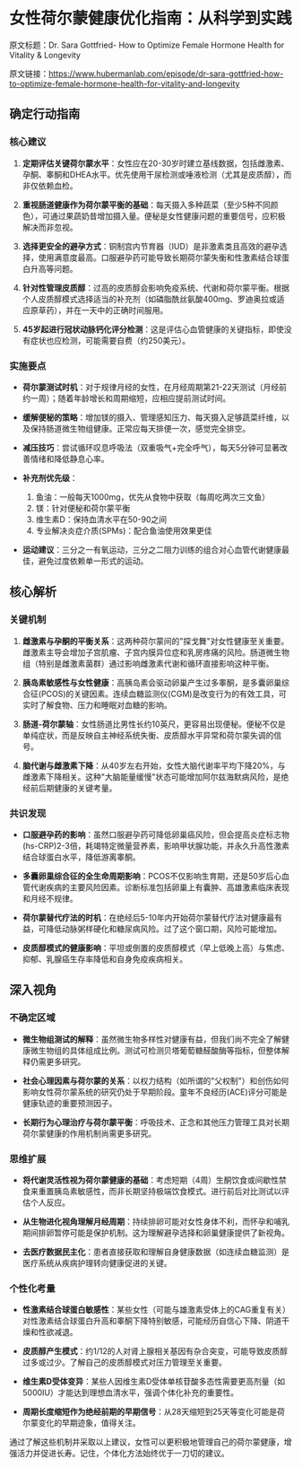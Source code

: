 # 女性荷尔蒙健康优化指南：从科学到实践

原文标题：Dr. Sara Gottfried- How to Optimize Female Hormone Health for Vitality & Longevity

原文链接：https://www.hubermanlab.com/episode/dr-sara-gottfried-how-to-optimize-female-hormone-health-for-vitality-and-longevity

<YouTube videoId="GVRDGQhoEYQ" />

## 确定行动指南

### 核心建议
1. **定期评估关键荷尔蒙水平**：女性应在20-30岁时建立基线数据，包括雌激素、孕酮、睾酮和DHEA水平。优先使用干尿检测或唾液检测（尤其是皮质醇），而非仅依赖血检。
   
2. **重视肠道健康作为荷尔蒙平衡的基础**：每天摄入多种蔬菜（至少5种不同颜色），可通过果蔬奶昔增加摄入量。便秘是女性健康问题的重要信号，应积极解决而非忽视。

3. **选择更安全的避孕方式**：铜制宫内节育器（IUD）是非激素类且高效的避孕选择，使用满意度最高。口服避孕药可能导致长期荷尔蒙失衡和性激素结合球蛋白升高等问题。

4. **针对性管理皮质醇**：过高的皮质醇会影响免疫系统、代谢和荷尔蒙平衡。根据个人皮质醇模式选择适当的补充剂（如磷脂酰丝氨酸400mg、罗迪奥拉或适应原草药），并在一天中的正确时间服用。

5. **45岁起进行冠状动脉钙化评分检测**：这是评估心血管健康的关键指标，即使没有症状也应检测，可能需要自费（约250美元）。

### 实施要点
- **荷尔蒙测试时机**：对于规律月经的女性，在月经周期第21-22天测试（月经前约一周）；随着年龄增长和周期缩短，应相应提前测试时间。

- **缓解便秘的策略**：增加镁的摄入、管理感知压力、每天摄入足够蔬菜纤维，以及保持肠道微生物组健康。正常应每天排便一次，感觉完全排空。

- **减压技巧**：尝试循环叹息呼吸法（双重吸气+完全呼气），每天5分钟可显著改善情绪和降低静息心率。

- **补充剂优先级**：
  1. 鱼油：一般每天1000mg，优先从食物中获取（每周吃两次三文鱼）
  2. 镁：针对便秘和荷尔蒙平衡
  3. 维生素D：保持血清水平在50-90之间
  4. 专业解决炎症介质(SPMs)：配合鱼油使用效果更佳

- **运动建议**：三分之一有氧运动，三分之二阻力训练的组合对心血管代谢健康最佳，避免过度依赖单一形式的运动。

## 核心解析

### 关键机制
1. **雌激素与孕酮的平衡关系**：这两种荷尔蒙间的"探戈舞"对女性健康至关重要。雌激素主导会增加子宫肌瘤、子宫内膜异位症和乳房疼痛的风险。肠道微生物组（特别是雌激素菌群）通过影响雌激素代谢和循环直接影响这种平衡。

2. **胰岛素敏感性与女性健康**：高胰岛素会驱动卵巢产生过多睾酮，是多囊卵巢综合征(PCOS)的关键因素。连续血糖监测仪(CGM)是改变行为的有效工具，可实时了解食物、压力和睡眠对血糖的影响。

3. **肠道-荷尔蒙轴**：女性肠道比男性长约10英尺，更容易出现便秘。便秘不仅是单纯症状，而是反映自主神经系统失衡、皮质醇水平异常和荷尔蒙失调的信号。

4. **脑代谢与雌激素下降**：从40岁左右开始，女性大脑代谢率平均下降20%，与雌激素下降相关。这种"大脑能量缓慢"状态可能增加阿尔兹海默病风险，是绝经前后期健康的关键考量。

### 共识发现
- **口服避孕药的影响**：虽然口服避孕药可降低卵巢癌风险，但会提高炎症标志物(hs-CRP)2-3倍，耗竭特定微量营养素，影响甲状腺功能，并永久升高性激素结合球蛋白水平，降低游离睾酮。

- **多囊卵巢综合征的全生命周期影响**：PCOS不仅影响生育期，还是50岁后心血管代谢疾病的主要风险因素。诊断标准包括卵巢上有囊肿、高雄激素临床表现和月经不规律。

- **荷尔蒙替代疗法的时机**：在绝经后5-10年内开始荷尔蒙替代疗法对健康最有益，可降低动脉粥样硬化和糖尿病风险。过了这个窗口期，风险可能增加。

- **皮质醇模式的健康影响**：平坦或倒置的皮质醇模式（早上低晚上高）与焦虑、抑郁、乳腺癌生存率降低和自身免疫疾病相关。

## 深入视角

### 不确定区域
- **微生物组测试的解释**：虽然微生物多样性对健康有益，但我们尚不完全了解健康微生物组的具体组成比例。测试可检测贝塔葡萄糖醛酸酶等指标，但整体解释仍需更多研究。

- **社会心理因素与荷尔蒙的关系**：以权力结构（如所谓的"父权制"）和创伤如何影响女性荷尔蒙系统的研究仍处于早期阶段。童年不良经历(ACE)评分可能是健康轨迹的重要预测因子。

- **长期行为心理治疗与荷尔蒙平衡**：呼吸技术、正念和其他压力管理工具对长期荷尔蒙健康的作用机制尚需更多研究。

### 思维扩展
- **将代谢灵活性视为荷尔蒙健康的基础**：考虑短期（4周）生酮饮食或间歇性禁食来重置胰岛素敏感性，而非长期坚持极端饮食模式。进行前后对比测试以评估个人反应。

- **从生物进化视角理解月经周期**：持续排卵可能对女性身体不利，而怀孕和哺乳期间排卵暂停可能是保护机制。这为理解避孕选择和卵巢健康提供了新视角。

- **去医疗数据民主化**：患者直接获取和理解自身健康数据（如连续血糖监测）是医疗系统从疾病护理转向健康促进的关键。

### 个性化考量
- **性激素结合球蛋白敏感性**：某些女性（可能与雄激素受体上的CAG重复有关）对性激素结合球蛋白升高和睾酮下降特别敏感，可能经历自信心下降、阴道干燥和性欲减退。

- **皮质醇产生模式**：约1/12的人对肾上腺相关基因有杂合突变，可能导致皮质醇过多或过少。了解自己的皮质醇模式对压力管理至关重要。

- **维生素D受体变异**：某些人因维生素D受体单核苷酸多态性需要更高剂量（如5000IU）才能达到理想血清水平，强调个体化补充的重要性。

- **周期长度缩短作为绝经前期的早期信号**：从28天缩短到25天等变化可能是荷尔蒙变化的早期迹象，值得关注。

通过了解这些机制并采取以上建议，女性可以更积极地管理自己的荷尔蒙健康，增强活力并促进长寿。记住，个体化方法始终优于一刀切的建议。
